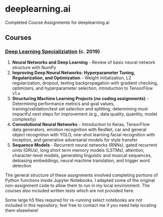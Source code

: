 # deeplearning.ai
Completed Course Assignments for deeplearning.ai

## Courses
### [Deep Learning Specializiation](https://www.deeplearning.ai/program/deep-learning-specialization/) (c. 2019)
1. **Neural Networks and Deep Learning** - Review of basic neural network structure with NumPy
2. **Improving Deep Neural Networks: Hyperparameter Tuning, Regularization, and Optimization** - Weight initialization, L2 regularization, dropout, testing backpropagation with gradient checking, optimizers, and hyperparameter selection, introduction to TensorFlow v1.x
3. **Structuring Machine Learning Projects (no coding assignments)** - Determining performance metrics and goal values, training/validation/test set selection and splitting, determining most impactful next steps for improvement (e.g., data quality, quantity, model complexity)
4. **Convolutional Neural Networks** - Introduction to Keras, TensorFlow data generators, emotion recognition with ResNet, car and general object recognition with YOLO, one-shot learning facial recognition with Inception, and generative adversarial models for style transfer
5. **Sequence Models** - Recurrent neural networks (RNNs), gated recurrent units (GRUs), long short term memory models (LSTMs), attention, character-level models, generating linguistic and musical sequences, debiasing embeddings, neural machine translation, and trigger word detection

The general structure of these assignments involved completing portions of Python functions inside Jupyter Notebooks. I adapted some of the original non-assignment code to allow them to run in my local environment. The courses also included written tests which are not provided here.

Some large h5 files required for re-running select notebooks are not included in this repository; feel free to contact me if you need help locating them elsewhere!
